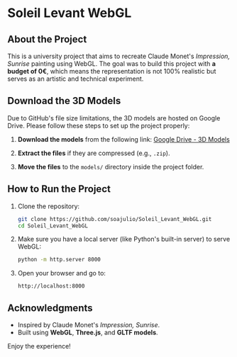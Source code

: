# Soleil Levant WebGL

## About the Project
This is a university project that aims to recreate Claude Monet's *Impression, Sunrise* painting using WebGL. The goal was to build this project with **a budget of 0€**, which means the representation is not 100% realistic but serves as an artistic and technical experiment.

## Download the 3D Models
Due to GitHub's file size limitations, the 3D models are hosted on Google Drive. Please follow these steps to set up the project properly:

1. **Download the models** from the following link:
    [Google Drive - 3D Models](https://drive.google.com/drive/folders/1J8ECrqgiFjcTI1G78nXEd2ZTxh3ZWGEs?usp=sharing)

2. **Extract the files** if they are compressed (e.g., `.zip`).

3. **Move the files** to the `models/` directory inside the project folder.

## How to Run the Project
1. Clone the repository:
   ```sh
   git clone https://github.com/soajulio/Soleil_Levant_WebGL.git
   cd Soleil_Levant_WebGL
   ```
2. Make sure you have a local server (like Python's built-in server) to serve WebGL:
   ```sh
   python -m http.server 8000
   ```
3. Open your browser and go to:
   ```
   http://localhost:8000
   ```

## Acknowledgments
- Inspired by Claude Monet's *Impression, Sunrise*.
- Built using **WebGL**, **Three.js**, and **GLTF models**.

Enjoy the experience!